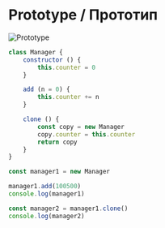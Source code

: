 # Prototype / Прототип

![Prototype](https://hsto.org/getpro/habr/post_images/a9d/715/4a9/a9d7154a9b7e321a6330ab0c0337c061.jpg)

```javascript
class Manager {
	constructor () {
		this.counter = 0
	}

	add (n = 0) {
		this.counter += n
	}

	clone () {
		const copy = new Manager
		copy.counter = this.counter
		return copy
	}
}

const manager1 = new Manager

manager1.add(100500)
console.log(manager1)

const manager2 = manager1.clone()
console.log(manager2)
```